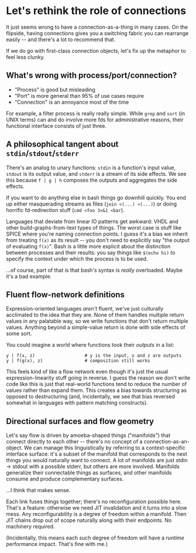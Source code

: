# Let's rethink the role of connections

It just seems wrong to have a connection-as-a-thing in many cases. On the
flipside, having connections gives you a switching fabric you can rearrange
easily -- and there's a lot to recommend that.

If we do go with first-class connection objects, let's fix up the metaphor to
feel less clunky.


## What's wrong with process/port/connection?

- "Process" is good but misleading
- "Port" is more general than 95% of use cases require
- "Connection" is an annoyance most of the time

For example, a filter process is really really simple. While `grep` and `sort`
(in UNIX terms) can and do involve more fds for administrative reasons, their
functional interface consists of just three.


## A philosophical tangent about `stdin`/`stdout`/`stderr`

There's an analog to unary functions: `stdin` is a function's input value,
`stdout` is its output value, and `stderr` is a stream of its side effects. We
see this because `f | g | h` composes the outputs and aggregates the side
effects.

If you want to do anything else in bash things go downhill quickly. You end up
either masquerading streams as files (`join <(...) <(...)`) or doing horrific
fd-redirection stuff (`cmd <foo 3<&1 <bar`).

Languages that deviate from linear IO patterns get awkward: VHDL and other
build-graphs-from-text types of things. The worst case is stuff like SPICE
where you're naming connection points. I guess it's a bias we inherit from
treating `f(x)` as its result -- you don't need to explicitly say "the output of
evaluating `f(x)`". Bash is a little more explicit about the distinction between
processes and their results: you say things like `$(echo hi)` to specify the
context under which the process is to be used.

...of course, part of that is that bash's syntax is _really_ overloaded. Maybe
it's a bad example.


## Fluent flow-network definitions

Expression-oriented languages _aren't_ fluent, we've just culturally acclimated
to the idea that they are. None of them handles multiple return values in any
palatable way, so we write functions that don't return multiple values. Anything
beyond a simple-value return is done with side effects of some sort.

You could imagine a world where functions took their _outputs_ in a list:

```
y | f(x, z)                   # y is the input, x and z are outputs
y | f(g(x), z)                # composition still works
```

This feels kind of like a flow network even though it's just the usual
expression-linearity stuff going in reverse. I guess the reason we don't write
code like this is just that real-world functions tend to reduce the number of
values rather than expand them. This creates a bias towards structuring as
opposed to destructuring (and, incidentally, we see that bias reversed somewhat
in languages with pattern matching constructs).


## Directional surfaces and flow geometry

Let's say flow is driven by amoeba-shaped things ("manifolds") that connect
directly to each other -- there's no concept of a connection-as-an-object. We
can manage this linguistically by referring to a context-specific interface
surface: it's a subset of the manifold that corresponds to the next things you
would naturally want to connect. A lot of manifolds are just stdin -> stdout
with a possible stderr, but others are more involved. Manifolds generalize their
connectable things as surfaces, and other manifolds consume and produce
complementary surfaces.

...I think that makes sense.

Each link fuses things together; there's no reconfiguration possible here.
That's a feature: otherwise we need JIT invalidation and it turns into a slow
mess. Any reconfigurability is a degree of freedom within a manifold. Then JIT
chains drop out of scope naturally along with their endpoints. No machinery
required.

(Incidentally, this means each such degree of freedom will have a _runtime_
performance impact. That's fine with me.)
